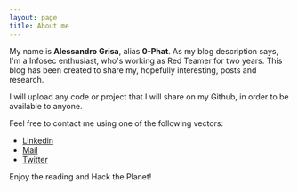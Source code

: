 ```yaml
---
layout: page
title: About me
---
```


My name is **Alessandro Grisa**, alias **0-Phat**. 
As my blog description says, I'm a Infosec enthusiast, who's working as Red Teamer for two years.
This blog has been created to share my, hopefully interesting, posts and research.

I will upload any code or project that I will share on my Github, in order to be available to anyone.

Feel free to contact me using one of the following vectors:

* [Linkedin](https://www.linkedin.com/in/alessandro-grisa-5671b5136/)
* [Mail](mailto:zer0phat@protonmail.ch)
* [Twitter](https://twitter.com/zer0phat)

Enjoy the reading and Hack the Planet!